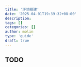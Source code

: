 ```yaml
---
title: '环境搭建'
date: '2025-04-01T19:39:32+08:00'
description:
tags: []
categories: []
author: molin
type: 'guide'
draft: true
---
```


## TODO